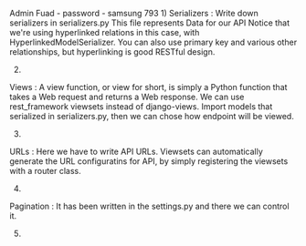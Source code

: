 Admin Fuad - password - samsung 793
1) 
Serializers : Write down serializers in serializers.py 
This file represents Data for our API 
Notice that we're using hyperlinked relations in this case, with HyperlinkedModelSerializer. You can also use primary key and various other relationships, but hyperlinking is good RESTful design.


2)
Views : A view function, or view for short, is simply a Python function that takes a Web request and returns a Web response. 
We can use rest_framework viewsets instead of django-views.
Import models that serialized in serializers.py, then we can chose how endpoint will be viewed.

3) 
URLs : Here we have to write API URLs. Viewsets can automatically generate the URL configuratins for API, by simply registering the viewsets with a router class.

4) 
Pagination : It has been written in the settings.py and there we can control it.

5)

